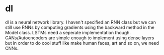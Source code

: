 # dl

dl is a neural network library. I haven't specified an RNN class but we can still use RNNs by computing gradients using the backward method in the Model class. LSTMs need a seperate implementation though. GANs/Autoencoders are simple enough to implement using dense layers but in order to do cool stuff like make human faces, art and so on, we need CNNs. 
